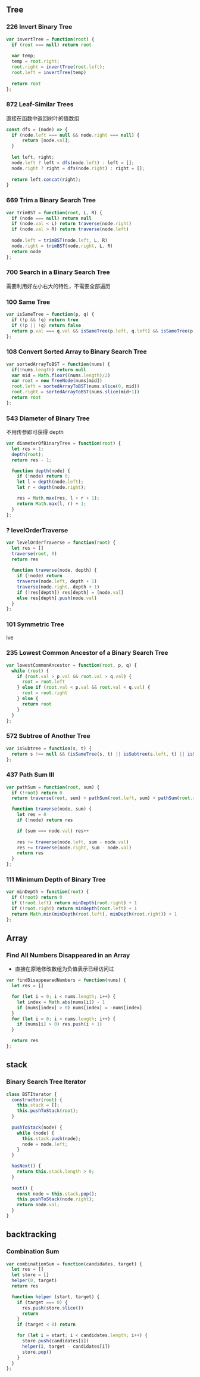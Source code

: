 ## Tree
### 226 Invert Binary Tree

```js
var invertTree = function(root) {
  if (root === null) return root
  
  var temp;
  temp = root.right;
  root.right = invertTree(root.left);
  root.left = invertTree(temp)
  
  return root
};
```

### 872 Leaf-Similar Trees

直接在函数中返回树叶的值数组

```js
const dfs = (node) => {    
  if (node.left === null && node.right === null) {
      return [node.val];
  }
  
  let left, right;
  node.left ? left = dfs(node.left) : left = [];
  node.right ? right = dfs(node.right) : right = [];
  
  return left.concat(right);
}
```

### 669 Trim a Binary Search Tree

```js
var trimBST = function(root, L, R) {
  if (node === null) return null
  if (node.val < L) return traverse(node.right)
  if (node.val > R) return traverse(node.left)
  
  node.left = trimBST(node.left, L, R)
  node.right = trimBST(node.right, L, R)
  return node
};
```

### 700	Search in a Binary Search Tree

需要利用好左小右大的特性，不需要全部遍历

### 100 Same Tree

```js
var isSameTree = function(p, q) {
  if (!p && !q) return true
  if (!p || !q) return false
  return p.val === q.val && isSameTree(p.left, q.left) && isSameTree(p.right, q.right)
};
```

### 108	Convert Sorted Array to Binary Search Tree

```js
var sortedArrayToBST = function(nums) {
  if(!nums.length) return null
  var mid = Math.floor((nums.length)/2)
  var root = new TreeNode(nums[mid])
  root.left = sortedArrayToBST(nums.slice(0, mid))
  root.right = sortedArrayToBST(nums.slice(mid+1))
  return root
};
```

### 543	Diameter of Binary Tree

不用传参即可获得 depth

```js
var diameterOfBinaryTree = function(root) {
  let res = 1;
  depth(root);
  return res - 1;

  function depth(node) {
    if (!node) return 0;
    let l = depth(node.left);
    let r = depth(node.right);

    res = Math.max(res, l + r + 1);
    return Math.max(l, r) + 1;
  }
};
```

### ? levelOrderTraverse

```js
var levelOrderTraverse = function(root) {
  let res = []
  traverse(root, 0)
  return res
  
  function traverse(node, depth) {
    if (!node) return
    traverse(node.left, depth + 1)
    traverse(node.right, depth + 1)
    if (!res[depth]) res[depth] = [node.val]
    else res[depth].push(node.val)
  }
};
```

### 101 Symmetric Tree

lve

### 235 Lowest Common Ancestor of a Binary Search Tree

```js
var lowestCommonAncestor = function(root, p, q) {
  while (root) {
    if (root.val > p.val && root.val > q.val) {
      root = root.left
    } else if (root.val < p.val && root.val < q.val) {
      root = root.right
    } else {
      return root
    }
  }
};
```

### 572 Subtree of Another Tree

```js
var isSubtree = function(s, t) {
  return s !== null && (isSameTree(s, t) || isSubtree(s.left, t) || isSubtree(s.right, t))
};
```

### 437 Path Sum III

```js
var pathSum = function(root, sum) {
  if (!root) return 0
  return traverse(root, sum) + pathSum(root.left, sum) + pathSum(root.right, sum)

  function traverse(node, sum) {
    let res = 0
    if (!node) return res

    if (sum === node.val) res++
    
    res += traverse(node.left, sum - node.val)
    res += traverse(node.right, sum - node.val)
    return res
  }
};
```

### 111	Minimum Depth of Binary Tree

```js
var minDepth = function(root) {
  if (!root) return 0
  if (!root.left) return minDepth(root.right) + 1
  if (!root.right) return minDepth(root.left) + 1
  return Math.min(minDepth(root.left), minDepth(root.right)) + 1
};
```

## Array
### Find All Numbers Disappeared in an Array

- 直接在原地修改数组为负值表示已经访问过

```js
var findDisappearedNumbers = function(nums) {
  let res = []

  for (let i = 0; i < nums.length; i++) {
    let index = Math.abs(nums[i]) - 1
    if (nums[index] > 0) nums[index] = -nums[index]
  }
  for (let i = 0; i < nums.length; i++) {
    if (nums[i] > 0) res.push(i + 1)
  }

  return res
};
```

## stack
### Binary Search Tree Iterator
```js
class BSTIterator {
  constructor(root) {
    this.stack = [];
    this.pushToStack(root);
  }
  
  pushToStack(node) {
    while (node) {
      this.stack.push(node);
      node = node.left;
    }
  }

  hasNext() {
    return this.stack.length > 0;
  }
  
  next() {
    const node = this.stack.pop();
    this.pushToStack(node.right);
    return node.val;
  }
}
```

## backtracking
### Combination Sum

```js
var combinationSum = function(candidates, target) {
  let res = []
  let store = []
  helper(0, target)
  return res

  function helper (start, target) {
    if (target === 0) {
      res.push(store.slice())
      return
    }
    if (target < 0) return

    for (let i = start; i < candidates.length; i++) {
      store.push(candidates[i])
      helper(i, target - candidates[i])
      store.pop()
    }
  }
};
```
